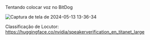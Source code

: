 Tentando colocar voz no BitDog

![Captura de tela de 2024-05-13 13-36-34](https://github.com/DehPython/BitDog-Voice/assets/107711030/662efec2-4243-4f2e-87eb-e9744c9c2094)


Classificação de Locutor: https://huggingface.co/nvidia/speakerverification_en_titanet_large


